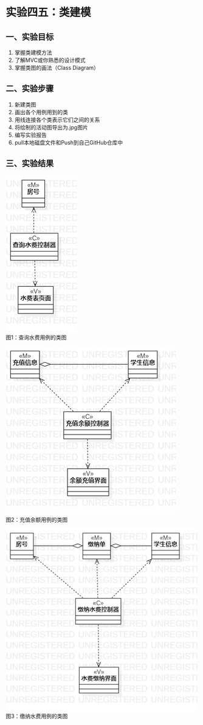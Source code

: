 # 实验四五：类建模

## 一、实验目标  
1. 掌握类建模方法
2. 了解MVC或你熟悉的设计模式  
3. 掌握类图的画法（Class Diagram）  
## 二、实验步骤
1. 新建类图
2. 画出各个用例用到的类
3. 用线连接各个类表示它们之间的关系
4. 将绘制的活动图导出为.jpg图片
5. 编写实验报告
6. pull本地磁盘文件和Push到自己GitHub仓库中
## 三、实验结果
 ![查询水费用例的类图](./Lab45_Class1.jpg)  
 图1：查询水费用例的类图  

 ![充值余额用例的类图](./Lab45_Class2.jpg)  
 图2：充值余额用例的类图  

 ![缴纳水费用例的类图](./Lab45_Class3.jpg)  
 图3：缴纳水费用例的类图  